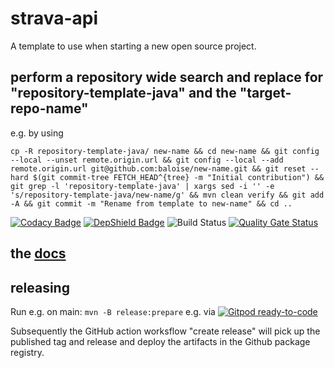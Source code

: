# strava-api
A template to use when starting a new open source project.

## perform a repository wide search and replace for "repository-template-java" and the "target-repo-name"

e.g. by using

```
cp -R repository-template-java/ new-name && cd new-name && git config --local --unset remote.origin.url && git config --local --add remote.origin.url git@github.com:baloise/new-name.git && git reset --hard $(git commit-tree FETCH_HEAD^{tree} -m "Initial contribution") &&  git grep -l 'repository-template-java' | xargs sed -i '' -e 's/repository-template-java/new-name/g' && mvn clean verify && git add -A && git commit -m "Rename from template to new-name" && cd ..
```
[![Codacy Badge](https://api.codacy.com/project/badge/Grade/bf6fa237dd934970991ecba2c66db23e)](https://app.codacy.com/app/CC21-EDW/strava-api?utm_source=github.com&utm_medium=referral&utm_content=CC21-EDW/strava-api&utm_campaign=Badge_Grade_Dashboard)
[![DepShield Badge](https://depshield.sonatype.org/badges/CC21-EDW/strava-api/depshield.svg)](https://depshield.github.io)
![Build Status](https://github.com/CC21-EDW/strava-api/workflows/CI/badge.svg)
[![Quality Gate Status](https://sonarcloud.io/api/project_badges/measure?project=CC21-EDW_strava-api&metric=alert_status)](https://sonarcloud.io/summary/new_code?id=CC21-EDW_strava-api)

## the [docs](docs/index.md)

## releasing

Run e.g. on main: `mvn -B release:prepare` e.g. via [![Gitpod ready-to-code](https://img.shields.io/badge/Gitpod-ready--to--code-blue?logo=gitpod)](https://gitpod.io#https://github.com/CC21-EDW/strava-api)

Subsequently the GitHub action worksflow "create release" will pick up the published tag and release and deploy the artifacts in the Github package registry.
